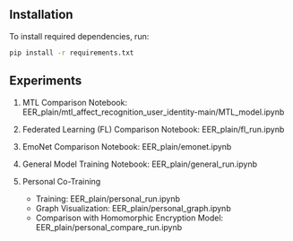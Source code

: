 ## Installation

To install required dependencies, run:

```bash
pip install -r requirements.txt
```

## Experiments

1. MTL Comparison
Notebook: EER_plain/mtl_affect_recognition_user_identity-main/MTL_model.ipynb

2. Federated Learning (FL) Comparison
Notebook: EER_plain/fl_run.ipynb

3. EmoNet Comparison
Notebook: EER_plain/emonet.ipynb

4. General Model Training
Notebook: EER_plain/general_run.ipynb

5. Personal Co-Training
    - Training: EER_plain/personal_run.ipynb
    - Graph Visualization: EER_plain/personal_graph.ipynb
    - Comparison with Homomorphic Encryption Model: EER_plain/personal_compare_run.ipynb
